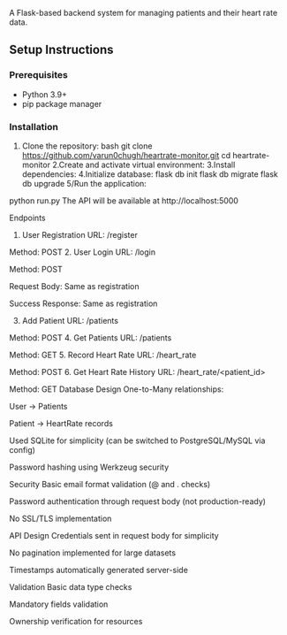 A Flask-based backend system for managing patients and their heart rate data.

## Setup Instructions

### Prerequisites
- Python 3.9+
- pip package manager

### Installation
1. Clone the repository:
bash
git clone https://github.com/varun0chugh/heartrate-monitor.git
cd heartrate-monitor
2.Create and activate virtual environment:
3.Install dependencies:
4.Initialize database:
flask db init
flask db migrate
flask db upgrade
5/Run the application:

python run.py
The API will be available at http://localhost:5000

Endpoints
1. User Registration
URL: /register

Method: POST
2. User Login
URL: /login

Method: POST

Request Body: Same as registration

Success Response: Same as registration

3. Add Patient
URL: /patients

Method: POST
4. Get Patients
URL: /patients

Method: GET
5. Record Heart Rate
URL: /heart_rate

Method: POST
6. Get Heart Rate History
URL: /heart_rate/<patient_id>

Method: GET
Database Design
One-to-Many relationships:

User → Patients

Patient → HeartRate records

Used SQLite for simplicity (can be switched to PostgreSQL/MySQL via config)

Password hashing using Werkzeug security

Security
Basic email format validation (@ and . checks)

Password authentication through request body (not production-ready)

No SSL/TLS implementation

API Design
Credentials sent in request body for simplicity

No pagination implemented for large datasets

Timestamps automatically generated server-side

Validation
Basic data type checks

Mandatory fields validation

Ownership verification for resources
